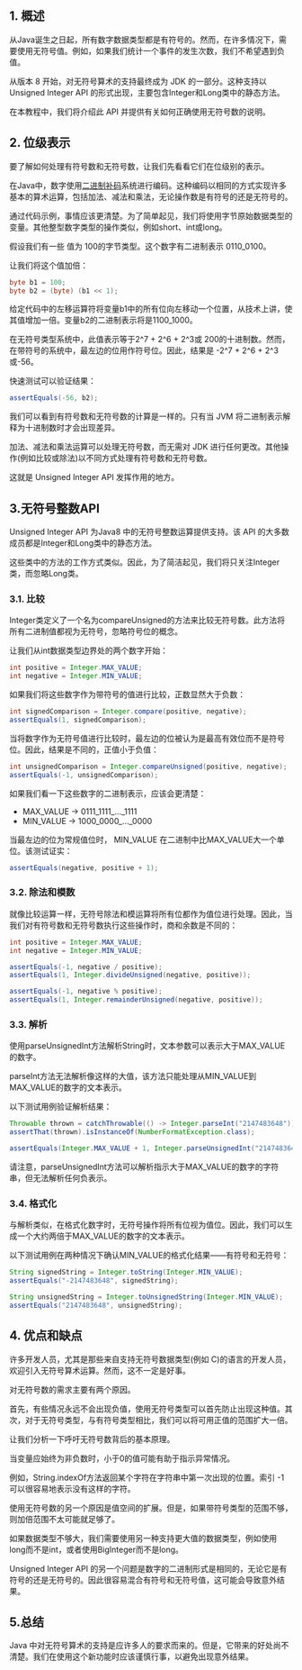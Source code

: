 ## 1. 概述

从Java诞生之日起，所有数字数据类型都是有符号的。然而，在许多情况下，需要使用无符号值。例如，如果我们统计一个事件的发生次数，我们不希望遇到负值。

从版本 8 开始，对无符号算术的支持最终成为 JDK 的一部分。这种支持以 Unsigned Integer API 的形式出现，主要包含Integer和Long类中的静态方法。

在本教程中，我们将介绍此 API 并提供有关如何正确使用无符号数的说明。

## 2. 位级表示

要了解如何处理有符号数和无符号数，让我们先看看它们在位级别的表示。

在Java中，数字使用[二进制补码](https://www.baeldung.com/cs/two-complement)系统进行编码。这种编码以相同的方式实现许多基本的算术运算，包括加法、减法和乘法，无论操作数是有符号的还是无符号的。

通过代码示例，事情应该更清楚。为了简单起见，我们将使用字节原始数据类型的变量。其他整型数字类型的操作类似，例如short、int或long。

假设我们有一些 值为 100的字节类型。这个数字有二进制表示 0110_0100。

让我们将这个值加倍：

```java
byte b1 = 100;
byte b2 = (byte) (b1 << 1);
```

给定代码中的左移运算符将变量b1中的所有位向左移动一个位置，从技术上讲，使其值增加一倍。变量b2的二进制表示将是1100_1000。

在无符号类型系统中，此值表示等于2^7 + 2^6 + 2^3或 200的十进制数。然而，在带符号的系统中，最左边的位用作符号位。因此，结果是 -2^7 + 2^6 + 2^3或-56。

快速测试可以验证结果：

```java
assertEquals(-56, b2);
```

我们可以看到有符号数和无符号数的计算是一样的。只有当 JVM 将二进制表示解释为十进制数时才会出现差异。

加法、减法和乘法运算可以处理无符号数，而无需对 JDK 进行任何更改。其他操作(例如比较或除法)以不同方式处理有符号数和无符号数。

这就是 Unsigned Integer API 发挥作用的地方。

## 3.无符号整数API

Unsigned Integer API 为Java8 中的无符号整数运算提供支持。该 API 的大多数成员都是Integer和Long类中的静态方法。

这些类中的方法的工作方式类似。因此，为了简洁起见，我们将只关注Integer类，而忽略Long类。

### 3.1. 比较

Integer类定义了一个名为compareUnsigned的方法来比较无符号数。此方法将所有二进制值都视为无符号，忽略符号位的概念。

让我们从int数据类型边界处的两个数字开始：

```java
int positive = Integer.MAX_VALUE;
int negative = Integer.MIN_VALUE;
```

如果我们将这些数字作为带符号的值进行比较，正数显然大于负数：

```java
int signedComparison = Integer.compare(positive, negative);
assertEquals(1, signedComparison);
```

当将数字作为无符号值进行比较时，最左边的位被认为是最高有效位而不是符号位。因此，结果是不同的，正值小于负值：

```java
int unsignedComparison = Integer.compareUnsigned(positive, negative);
assertEquals(-1, unsignedComparison);
```

如果我们看一下这些数字的二进制表示，应该会更清楚：

-   MAX_VALUE -> 0111_1111_…_1111
-   MIN_VALUE -> 1000_0000_…_0000

当最左边的位为常规值位时， MIN_VALUE 在二进制中比MAX_VALUE大一个单位。该测试证实：

```java
assertEquals(negative, positive + 1);
```

### 3.2. 除法和模数

就像比较运算一样，无符号除法和模运算将所有位都作为值位进行处理。因此，当我们对有符号数和无符号数执行这些操作时，商和余数是不同的：

```java
int positive = Integer.MAX_VALUE;
int negative = Integer.MIN_VALUE;

assertEquals(-1, negative / positive);
assertEquals(1, Integer.divideUnsigned(negative, positive));

assertEquals(-1, negative % positive);
assertEquals(1, Integer.remainderUnsigned(negative, positive));
```

### 3.3. 解析

使用parseUnsignedInt方法解析String时，文本参数可以表示大于MAX_VALUE的数字。

parseInt方法无法解析像这样的大值，该方法只能处理从MIN_VALUE到MAX_VALUE的数字的文本表示。

以下测试用例验证解析结果：

```java
Throwable thrown = catchThrowable(() -> Integer.parseInt("2147483648"));
assertThat(thrown).isInstanceOf(NumberFormatException.class);

assertEquals(Integer.MAX_VALUE + 1, Integer.parseUnsignedInt("2147483648"));
```

请注意，parseUnsignedInt方法可以解析指示大于MAX_VALUE的数字的字符串，但无法解析任何负表示。

### 3.4. 格式化

与解析类似，在格式化数字时，无符号操作将所有位视为值位。因此，我们可以生成一个大约两倍于MAX_VALUE的数字的文本表示。

以下测试用例在两种情况下确认MIN_VALUE的格式化结果——有符号和无符号：

```java
String signedString = Integer.toString(Integer.MIN_VALUE);
assertEquals("-2147483648", signedString);

String unsignedString = Integer.toUnsignedString(Integer.MIN_VALUE);
assertEquals("2147483648", unsignedString);
```

## 4. 优点和缺点

许多开发人员，尤其是那些来自支持无符号数据类型(例如 C)的语言的开发人员，欢迎引入无符号算术运算。然而，这不一定是好事。

对无符号数的需求主要有两个原因。

首先，有些情况永远不会出现负值，使用无符号类型可以首先防止出现这种值。其次，对于无符号类型，与有符号类型相比，我们可以将可用正值的范围扩大一倍。

让我们分析一下呼吁无符号数背后的基本原理。

当变量应始终为非负数时，小于0的值可能有助于指示异常情况。

例如，String.indexOf方法返回某个字符在字符串中第一次出现的位置。索引 -1 可以很容易地表示没有这样的字符。

使用无符号数的另一个原因是值空间的扩展。但是，如果带符号类型的范围不够，则加倍范围不太可能就足够了。

如果数据类型不够大，我们需要使用另一种支持更大值的数据类型，例如使用long而不是int，或者使用BigInteger而不是long。

Unsigned Integer API 的另一个问题是数字的二进制形式是相同的，无论它是有符号的还是无符号的。因此很容易混合有符号和无符号值，这可能会导致意外结果。

## 5.总结

Java 中对无符号算术的支持是应许多人的要求而来的。但是，它带来的好处尚不清楚。我们在使用这个新功能时应该谨慎行事，以避免出现意外结果。